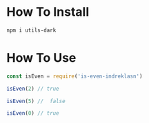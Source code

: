 # How To Install

```sh
npm i utils-dark
```

# How To Use

```js
const isEven = require('is-even-indreklasn')

isEven(2) // true

isEven(5) //  false

isEven(0) // true
```